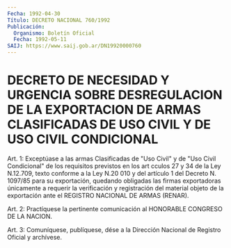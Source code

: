 ```yaml
---
Fecha: 1992-04-30
Título: DECRETO NACIONAL 760/1992
Publicación:
  Organismo: Boletín Oficial
  Fecha: 1992-05-11
SAIJ: https://www.saij.gob.ar/DN19920000760
---
```

# DECRETO DE NECESIDAD Y URGENCIA SOBRE DESREGULACION DE LA EXPORTACION DE ARMAS CLASIFICADAS DE USO CIVIL Y DE USO CIVIL CONDICIONAL

<a id="1"></a>
Art.  1: Exceptúase a las armas Clasificadas de "Uso Civil" y de "Uso Civil  Condicional"  de los requisitos previstos en los art cculos 27 y 34 de la Ley N.12.709,  texto  conforme  a  la Ley N.20 010  y  del  artículo 1 del Decreto N. 1097/85 para su exportación, quedando obligadas  las  firmas  exportadoras únicamente a requerir la  verificación  y  registración  del    material   objeto  de  la exportación ante el REGISTRO NACIONAL DE ARMAS (RENAR).

<a id="2"></a>
Art.  2:  Practíquese  la pertinente comunicación al HONORABLE CONGRESO DE LA NACION.

<a id="3"></a>
Art.  3: Comuníquese, publíquese, dése a la Dirección Nacional de Registro Oficial y archívese.
